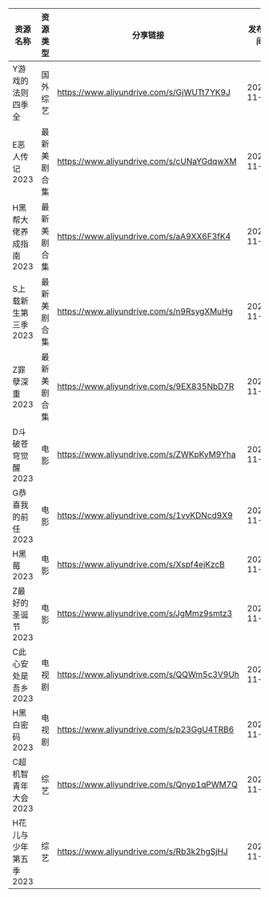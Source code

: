 | 资源名称          | 资源类型   | 分享链接                                      | 发布时间       |
| ------------- | ------ | ----------------------------------------- | ---------- |
| Y游戏的法则四季全     | 国外综艺   | https://www.aliyundrive.com/s/GjWUTt7YK9J | 2023-11-17 |
| E恶人传记2023     | 最新美剧合集 | https://www.aliyundrive.com/s/cUNaYGdqwXM | 2023-11-17 |
| H黑帮大佬养成指南2023 | 最新美剧合集 | https://www.aliyundrive.com/s/aA9XX6F3fK4 | 2023-11-17 |
| S上载新生第三季2023  | 最新美剧合集 | https://www.aliyundrive.com/s/n9RsygXMuHg | 2023-11-17 |
| Z罪孽深重2023     | 最新美剧合集 | https://www.aliyundrive.com/s/9EX835NbD7R | 2023-11-17 |
| D斗破苍穹觉醒2023   | 电影     | https://www.aliyundrive.com/s/ZWKpKyM9Yha | 2023-11-17 |
| G恭喜我的前任2023   | 电影     | https://www.aliyundrive.com/s/1vvKDNcd9X9 | 2023-11-17 |
| H黑莓2023       | 电影     | https://www.aliyundrive.com/s/Xspf4ejKzcB | 2023-11-17 |
| Z最好的圣诞节2023   | 电影     | https://www.aliyundrive.com/s/JgMmz9smtz3 | 2023-11-17 |
| C此心安处是吾乡2023  | 电视剧    | https://www.aliyundrive.com/s/QQWm5c3V9Uh | 2023-11-17 |
| H黑白密码2023     | 电视剧    | https://www.aliyundrive.com/s/p23GgU4TRB6 | 2023-11-17 |
| C超机智青年大会2023  | 综艺     | https://www.aliyundrive.com/s/Qnyp1qPWM7Q | 2023-11-17 |
| H花儿与少年第五季2023 | 综艺     | https://www.aliyundrive.com/s/Rb3k2hgSjHJ | 2023-11-17 |
